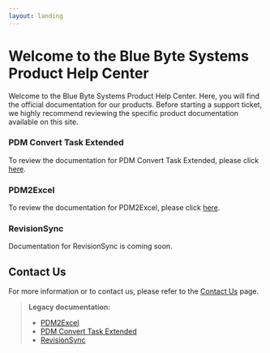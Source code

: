 ```yaml
---
layout: landing
---
```


# Welcome to the Blue Byte Systems Product Help Center

Welcome to the Blue Byte Systems Product Help Center. Here, you will find the official documentation for our products. Before starting a support ticket, we highly recommend reviewing the specific product documentation available on this site.

### PDM Convert Task Extended

To review the documentation for PDM Convert Task Extended, please click [here](../docs/src/pdmconverttaskextended.html).

### PDM2Excel

To review the documentation for PDM2Excel, please click [here](../docs/src/pdm2excel.html).

### RevisionSync

Documentation for RevisionSync is coming soon.

## Contact Us

For more information or to contact us, please refer to the [Contact Us](https://bluebyte.biz/contact) page.



> **Legacy documentation:** 
> - [PDM2Excel](https://bluebyte.biz/docs/pdm2excel/)
> - [PDM Convert Task Extended](https://bluebyte.biz/docs/pdm-convert-task-extended/)
> - [RevisionSync](https://bluebyte.biz/docs/revisionsync/)
